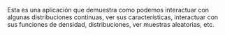 Esta es una aplicación que demuestra como podemos interactuar con algunas distribuciones continuas, ver sus características, interactuar con sus funciones de densidad, distribuciones, ver muestras aleatorias, etc.
